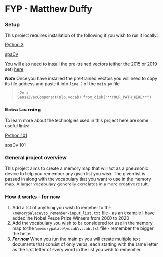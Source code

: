 # FYP - Matthew Duffy

### Setup
This project requires installation of the following if you wish to run it locally:

 [Python 3](https://www.python.org/downloads/)

 [spaCy](https://spacy.io/usage/)

 You will also need to install the pre-trained vectors (either the 2015 or 2019 set) [here](https://github.com/explosion/sense2vec#pretrained-vectors)

***Note***
Once you have installed the pre-trained vectors you will need to copy its file address and paste it into `line 7` of the `main.py` file
>`s2v = Sense2VecComponent(nlp.vocab).from_disk("**YOUR_PATH_HERE**")`


### Extra Learning
To learn more about the technolgies used in this project here are some useful links:

 [Python 101]()

 [spaCy 101](https://course.spacy.io/en)

### General project overview
This project aims to create a memory map that will act as a pneumonic device to help you remember any given list you wish. 
The given list is passed in along with the vocabulary that you want to use in the memory map. A larger vocabulary generally correlates in a more creative result.

### How it works - for now
1. Add a list of anything you wish to remeber to the `\memorypalace\to_remember\input_list.txt` file - as an example I have added the Nobel Peace Prize Winners from 2000 to 2020
2. Add the vocabulary you wish to be considered for use in the memory map to the `\memorypalace\vocab\vocab.txt` file - remember the bigger the better
3. ***For now*** When you run the main.py you will create multiple text documents that consist of only verbs, each starting with the same letter as the first letter of every word in the list you wish to remember.


